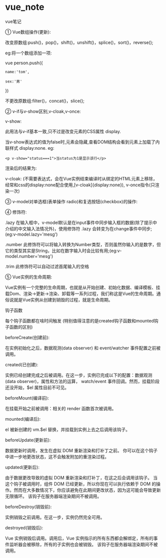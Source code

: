# vue_note

vue笔记

①  Vue数组操作(更新):

改变原数组:push()，pop()，shift()，unshift()，splice()，sort()，reverse();

eg:将一个数组添加一项:

vue person.push({

    name:'tom',
    
    sex:'男'
    
})

不更改原数组:filter()，concat()，slice();


②  v-if与v-show区别,v-cloak,v-once:

v-show: 

此用法与v-if基本一致,只不过是改变元素的CSS属性 display.

当v-show表达式的值为false时,元素会隐藏,查看DOM结构会看到元素上加载了内联样式 display:none. eg:

<div id="vue02">

	<p v-show="status===1">当status为1是显示该行</p>
  
</div>

<script>

	new Vue({
  
	el:"#vue02",
  
	data:{
  
		status:2
    
		}
    
	})
  
</script>

渲染后的结果为:

<p style="display:none">当status为1是显示该行</p>

v-cloak:
(不需要表达式，会在Vue实例结束编译时从绑定的HTML元素上移除，经常和css的display:none配合使用,[v-cloak]{display:none}), v-once指令(只渲染一次)

③  v-model对单选框(表单操作  radio)和复选按钮(checkbox)的操作:

④  修饰符:

.lazy  在输入框中，v-model默认是在input事件中同步输入框的数据(除了提示中介绍的中文输入法情况外)，使用修饰符 .lazy 会转变为在change事件中同步;  (eg:v-model.lazy='mesg')
 
.number   此修饰符可以将输入转换为Number类型，否则虽然你输入的是数字，但它的类型其实是String，比如在数字输入时会比较有用;(eg:v-model.number='mesg')

.trim 此修饰符可以自动过滤首尾输入的空格

⑤ Vue实例的生命周期:

Vue实例有一个完整的生命周期，也就是从开始创建、初始化数据、编译模板、挂载Dom、渲染→更新→渲染、卸载等一系列过程，我们称这是Vue的生命周期。通俗说就是Vue实例从创建到销毁的过程，就是生命周期。


钩子函数

每个钩子函数都在啥时间触发
(特别值得注意的是created钩子函数和mounted钩子函数的区别)

beforeCreate(创建前):

  在实例初始化之后，数据观测(data observer) 和 event/watcher 事件配置之前被调用。
  
created(已创建):

  实例已经创建完成之后被调用。在这一步，实例已完成以下的配置：数据观测(data observer)，属性和方法的运算， watch/event 事件回调。然而，挂载阶段还没开始，$el 属性目前不可见。
  
beforeMount(编译前):

  在挂载开始之前被调用：相关的 render 函数首次被调用。
  
mounted(编译后):

  el 被新创建的 vm.$el 替换，并挂载到实例上去之后调用该钩子。
  
beforeUpdate(更新前):

  数据更新时调用，发生在虚拟 DOM 重新渲染和打补丁之前。 你可以在这个钩子中进一步地更改状态，这不会触发附加的重渲染过程。
  
updated(更新后):

  由于数据更改导致的虚拟 DOM 重新渲染和打补丁，在这之后会调用该钩子。
  当这个钩子被调用时，组件 DOM 已经更新，所以你现在可以执行依赖于 DOM 的操作。然而在大多数情况下，你应该避免在此期间更改状态，因为这可能会导致更新无限循环。
 该钩子在服务器端渲染期间不被调用。
 
beforeDestroy(销毁前):

  实例销毁之前调用。在这一步，实例仍然完全可用。
  
destroyed(销毁后):

  Vue 实例销毁后调用。调用后，Vue 实例指示的所有东西都会解绑定，所有的事件监听器会被移除，所有的子实例也会被销毁。 该钩子在服务器端渲染期间不被调用。
